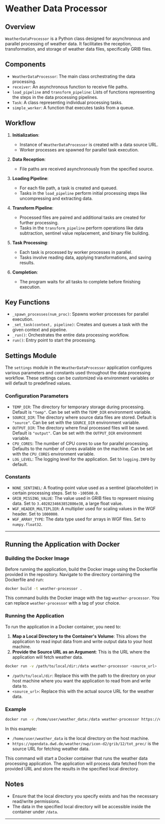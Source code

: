 
# Weather Data Processor

## Overview

`WeatherDataProcessor` is a Python class designed for asynchronous and parallel processing of weather data. It facilitates the reception, transformation, and storage of weather data files, specifically GRIB files.

## Components

- `WeatherDataProcessor`: The main class orchestrating the data processing.
- `receiver`: An asynchronous function to receive file paths.
- `load_pipeline` and `transform_pipeline`: Lists of functions representing the steps in the data processing pipelines.
- `Task`: A class representing individual processing tasks.
- `simple_worker`: A function that executes tasks from a queue.

## Workflow

1. **Initialization**:
   - Instance of `WeatherDataProcessor` is created with a data source URL.
   - Worker processes are spawned for parallel task execution.

2. **Data Reception**:
   - File paths are received asynchronously from the specified source.

3. **Loading Pipeline**:
   - For each file path, a task is created and queued.
   - Tasks in the `load_pipeline` perform initial processing steps like uncompressing and extracting data.

4. **Transform Pipeline**:
   - Processed files are paired and additional tasks are created for further processing.
   - Tasks in the `transform_pipeline` perform operations like data subtraction, sentinel value replacement, and binary file building.

5. **Task Processing**:
   - Each task is processed by worker processes in parallel.
   - Tasks involve reading data, applying transformations, and saving results.

6. **Completion**:
   - The program waits for all tasks to complete before finishing execution.

## Key Functions

- `_spawn_processes(num_proc)`: Spawns worker processes for parallel execution.
- `_set_task(context, pipeline)`: Creates and queues a task with the given context and pipeline.
- `_run()`: Orchestrates the entire data processing workflow.
- `run()`: Entry point to start the processing.

## Settings Module

The `settings` module in the `WeatherDataProcessor` application configures various parameters and constants used throughout the data processing workflow. These settings can be customized via environment variables or will default to predefined values.

### Configuration Parameters

- `TEMP_DIR`: The directory for temporary storage during processing. Default is `"temp"`. Can be set with the `TEMP_DIR` environment variable.
- `SOURCE_DIR`: The directory where source data files are stored. Default is `"source"`. Can be set with the `SOURCE_DIR` environment variable.
- `OUTPUT_DIR`: The directory where final processed files will be saved. Default is `"output"`. Can be set with the `OUTPUT_DIR` environment variable.
- `CPU_CORES`: The number of CPU cores to use for parallel processing. Defaults to the number of cores available on the machine. Can be set with the `CPU_CORES` environment variable.
- `LOG_LEVEL`: The logging level for the application. Set to `logging.INFO` by default.

### Constants

- `NONE_SENTINEL`: A floating-point value used as a sentinel (placeholder) in certain processing steps. Set to `-100500.0`.
- `GRIB_MISSING_VALUE`: The value used in GRIB files to represent missing data. Set to `3.4028234663852886e38`, a large float value.
- `WGF_HEADER_MULTIPLIER`: A multiplier used for scaling values in the WGF header. Set to `1000000`.
- `WGF_ARRAY_TYPE`: The data type used for arrays in WGF files. Set to `numpy.float32`.

---

## Running the Application with Docker

### Building the Docker Image

Before running the application, build the Docker image using the Dockerfile provided in the repository. Navigate to the directory containing the Dockerfile and run:

```bash
docker build -t weather-processor .
```

This command builds the Docker image with the tag `weather-processor`. You can replace `weather-processor` with a tag of your choice.

### Running the Application

To run the application in a Docker container, you need to:

1. **Map a Local Directory to the Container's Volume**: This allows the application to read input data from and write output data to your host machine.
2. **Provide the Source URL as an Argument**: This is the URL where the application will fetch weather data.

```bash
docker run -v /path/to/local/dir:/data weather-processor <source_url>
```

- `/path/to/local/dir`: Replace this with the path to the directory on your host machine where you want the application to read from and write data to.
- `<source_url>`: Replace this with the actual source URL for the weather data.

### Example

```bash
docker run -v /home/user/weather_data:/data weather-processor https://opendata.dwd.de/weather/nwp/icon-d2/grib/12/tot_prec/
```

In this example:
- `/home/user/weather_data` is the local directory on the host machine.
- `https://opendata.dwd.de/weather/nwp/icon-d2/grib/12/tot_prec/` is the source URL for fetching weather data.

This command will start a Docker container that runs the weather data processing application. The application will process data fetched from the provided URL and store the results in the specified local directory.

## Notes

- Ensure that the local directory you specify exists and has the necessary read/write permissions.
- The data in the specified local directory will be accessible inside the container under `/data`.

---
